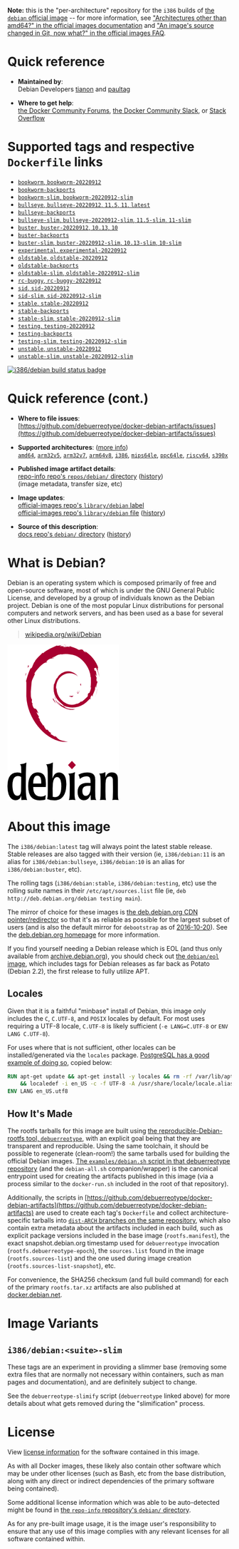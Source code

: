 <!--

********************************************************************************

WARNING:

    DO NOT EDIT "debian/README.md"

    IT IS AUTO-GENERATED

    (from the other files in "debian/" combined with a set of templates)

********************************************************************************

-->

**Note:** this is the "per-architecture" repository for the `i386` builds of [the `debian` official image](https://hub.docker.com/_/debian) -- for more information, see ["Architectures other than amd64?" in the official images documentation](https://github.com/docker-library/official-images#architectures-other-than-amd64) and ["An image's source changed in Git, now what?" in the official images FAQ](https://github.com/docker-library/faq#an-images-source-changed-in-git-now-what).

# Quick reference

-	**Maintained by**:  
	Debian Developers [tianon](https://qa.debian.org/developer.php?login=tianon) and [paultag](https://qa.debian.org/developer.php?login=paultag)

-	**Where to get help**:  
	[the Docker Community Forums](https://forums.docker.com/), [the Docker Community Slack](https://dockr.ly/slack), or [Stack Overflow](https://stackoverflow.com/search?tab=newest&q=docker)

# Supported tags and respective `Dockerfile` links

-	[`bookworm`, `bookworm-20220912`](https://github.com/debuerreotype/docker-debian-artifacts/blob/7c8fa67abe53dd780dbf66c8435e2b9bda7e9115/bookworm/Dockerfile)
-	[`bookworm-backports`](https://github.com/debuerreotype/docker-debian-artifacts/blob/7c8fa67abe53dd780dbf66c8435e2b9bda7e9115/bookworm/backports/Dockerfile)
-	[`bookworm-slim`, `bookworm-20220912-slim`](https://github.com/debuerreotype/docker-debian-artifacts/blob/7c8fa67abe53dd780dbf66c8435e2b9bda7e9115/bookworm/slim/Dockerfile)
-	[`bullseye`, `bullseye-20220912`, `11.5`, `11`, `latest`](https://github.com/debuerreotype/docker-debian-artifacts/blob/7c8fa67abe53dd780dbf66c8435e2b9bda7e9115/bullseye/Dockerfile)
-	[`bullseye-backports`](https://github.com/debuerreotype/docker-debian-artifacts/blob/7c8fa67abe53dd780dbf66c8435e2b9bda7e9115/bullseye/backports/Dockerfile)
-	[`bullseye-slim`, `bullseye-20220912-slim`, `11.5-slim`, `11-slim`](https://github.com/debuerreotype/docker-debian-artifacts/blob/7c8fa67abe53dd780dbf66c8435e2b9bda7e9115/bullseye/slim/Dockerfile)
-	[`buster`, `buster-20220912`, `10.13`, `10`](https://github.com/debuerreotype/docker-debian-artifacts/blob/7c8fa67abe53dd780dbf66c8435e2b9bda7e9115/buster/Dockerfile)
-	[`buster-backports`](https://github.com/debuerreotype/docker-debian-artifacts/blob/7c8fa67abe53dd780dbf66c8435e2b9bda7e9115/buster/backports/Dockerfile)
-	[`buster-slim`, `buster-20220912-slim`, `10.13-slim`, `10-slim`](https://github.com/debuerreotype/docker-debian-artifacts/blob/7c8fa67abe53dd780dbf66c8435e2b9bda7e9115/buster/slim/Dockerfile)
-	[`experimental`, `experimental-20220912`](https://github.com/debuerreotype/docker-debian-artifacts/blob/7c8fa67abe53dd780dbf66c8435e2b9bda7e9115/experimental/Dockerfile)
-	[`oldstable`, `oldstable-20220912`](https://github.com/debuerreotype/docker-debian-artifacts/blob/7c8fa67abe53dd780dbf66c8435e2b9bda7e9115/oldstable/Dockerfile)
-	[`oldstable-backports`](https://github.com/debuerreotype/docker-debian-artifacts/blob/7c8fa67abe53dd780dbf66c8435e2b9bda7e9115/oldstable/backports/Dockerfile)
-	[`oldstable-slim`, `oldstable-20220912-slim`](https://github.com/debuerreotype/docker-debian-artifacts/blob/7c8fa67abe53dd780dbf66c8435e2b9bda7e9115/oldstable/slim/Dockerfile)
-	[`rc-buggy`, `rc-buggy-20220912`](https://github.com/debuerreotype/docker-debian-artifacts/blob/7c8fa67abe53dd780dbf66c8435e2b9bda7e9115/rc-buggy/Dockerfile)
-	[`sid`, `sid-20220912`](https://github.com/debuerreotype/docker-debian-artifacts/blob/7c8fa67abe53dd780dbf66c8435e2b9bda7e9115/sid/Dockerfile)
-	[`sid-slim`, `sid-20220912-slim`](https://github.com/debuerreotype/docker-debian-artifacts/blob/7c8fa67abe53dd780dbf66c8435e2b9bda7e9115/sid/slim/Dockerfile)
-	[`stable`, `stable-20220912`](https://github.com/debuerreotype/docker-debian-artifacts/blob/7c8fa67abe53dd780dbf66c8435e2b9bda7e9115/stable/Dockerfile)
-	[`stable-backports`](https://github.com/debuerreotype/docker-debian-artifacts/blob/7c8fa67abe53dd780dbf66c8435e2b9bda7e9115/stable/backports/Dockerfile)
-	[`stable-slim`, `stable-20220912-slim`](https://github.com/debuerreotype/docker-debian-artifacts/blob/7c8fa67abe53dd780dbf66c8435e2b9bda7e9115/stable/slim/Dockerfile)
-	[`testing`, `testing-20220912`](https://github.com/debuerreotype/docker-debian-artifacts/blob/7c8fa67abe53dd780dbf66c8435e2b9bda7e9115/testing/Dockerfile)
-	[`testing-backports`](https://github.com/debuerreotype/docker-debian-artifacts/blob/7c8fa67abe53dd780dbf66c8435e2b9bda7e9115/testing/backports/Dockerfile)
-	[`testing-slim`, `testing-20220912-slim`](https://github.com/debuerreotype/docker-debian-artifacts/blob/7c8fa67abe53dd780dbf66c8435e2b9bda7e9115/testing/slim/Dockerfile)
-	[`unstable`, `unstable-20220912`](https://github.com/debuerreotype/docker-debian-artifacts/blob/7c8fa67abe53dd780dbf66c8435e2b9bda7e9115/unstable/Dockerfile)
-	[`unstable-slim`, `unstable-20220912-slim`](https://github.com/debuerreotype/docker-debian-artifacts/blob/7c8fa67abe53dd780dbf66c8435e2b9bda7e9115/unstable/slim/Dockerfile)

[![i386/debian build status badge](https://img.shields.io/jenkins/s/https/doi-janky.infosiftr.net/job/multiarch/job/i386/job/debian.svg?label=i386/debian%20%20build%20job)](https://doi-janky.infosiftr.net/job/multiarch/job/i386/job/debian/)

# Quick reference (cont.)

-	**Where to file issues**:  
	[https://github.com/debuerreotype/docker-debian-artifacts/issues](https://github.com/debuerreotype/docker-debian-artifacts/issues)

-	**Supported architectures**: ([more info](https://github.com/docker-library/official-images#architectures-other-than-amd64))  
	[`amd64`](https://hub.docker.com/r/amd64/debian/), [`arm32v5`](https://hub.docker.com/r/arm32v5/debian/), [`arm32v7`](https://hub.docker.com/r/arm32v7/debian/), [`arm64v8`](https://hub.docker.com/r/arm64v8/debian/), [`i386`](https://hub.docker.com/r/i386/debian/), [`mips64le`](https://hub.docker.com/r/mips64le/debian/), [`ppc64le`](https://hub.docker.com/r/ppc64le/debian/), [`riscv64`](https://hub.docker.com/r/riscv64/debian/), [`s390x`](https://hub.docker.com/r/s390x/debian/)

-	**Published image artifact details**:  
	[repo-info repo's `repos/debian/` directory](https://github.com/docker-library/repo-info/blob/master/repos/debian) ([history](https://github.com/docker-library/repo-info/commits/master/repos/debian))  
	(image metadata, transfer size, etc)

-	**Image updates**:  
	[official-images repo's `library/debian` label](https://github.com/docker-library/official-images/issues?q=label%3Alibrary%2Fdebian)  
	[official-images repo's `library/debian` file](https://github.com/docker-library/official-images/blob/master/library/debian) ([history](https://github.com/docker-library/official-images/commits/master/library/debian))

-	**Source of this description**:  
	[docs repo's `debian/` directory](https://github.com/docker-library/docs/tree/master/debian) ([history](https://github.com/docker-library/docs/commits/master/debian))

# What is Debian?

Debian is an operating system which is composed primarily of free and open-source software, most of which is under the GNU General Public License, and developed by a group of individuals known as the Debian project. Debian is one of the most popular Linux distributions for personal computers and network servers, and has been used as a base for several other Linux distributions.

> [wikipedia.org/wiki/Debian](https://en.wikipedia.org/wiki/Debian)

![logo](https://raw.githubusercontent.com/docker-library/docs/b449be7df57e9ed9086bb5821bfb5d6cdc5d67a4/debian/logo.png)

# About this image

The `i386/debian:latest` tag will always point the latest stable release. Stable releases are also tagged with their version (ie, `i386/debian:11` is an alias for `i386/debian:bullseye`, `i386/debian:10` is an alias for `i386/debian:buster`, etc).

The rolling tags (`i386/debian:stable`, `i386/debian:testing`, etc) use the rolling suite names in their `/etc/apt/sources.list` file (ie, `deb http://deb.debian.org/debian testing main`).

The mirror of choice for these images is [the deb.debian.org CDN pointer/redirector](https://deb.debian.org) so that it's as reliable as possible for the largest subset of users (and is also the default mirror for `debootstrap` as of [2016-10-20](https://anonscm.debian.org/cgit/d-i/debootstrap.git/commit/?id=9e8bc60ad1ccf3a25ce7890526b70059f3e770de)). See the [deb.debian.org homepage](https://deb.debian.org) for more information.

If you find yourself needing a Debian release which is EOL (and thus only available from [archive.debian.org](http://archive.debian.org)), you should check out [the `debian/eol` image](https://hub.docker.com/r/debian/eol/), which includes tags for Debian releases as far back as Potato (Debian 2.2), the first release to fully utilize APT.

## Locales

Given that it is a faithful "minbase" install of Debian, this image only includes the `C`, `C.UTF-8`, and `POSIX` locales by default. For most uses requiring a UTF-8 locale, `C.UTF-8` is likely sufficient (`-e LANG=C.UTF-8` or `ENV LANG C.UTF-8`).

For uses where that is not sufficient, other locales can be installed/generated via the `locales` package. [PostgreSQL has a good example of doing so](https://github.com/docker-library/postgres/blob/69bc540ecfffecce72d49fa7e4a46680350037f9/9.6/Dockerfile#L21-L24), copied below:

```dockerfile
RUN apt-get update && apt-get install -y locales && rm -rf /var/lib/apt/lists/* \
	&& localedef -i en_US -c -f UTF-8 -A /usr/share/locale/locale.alias en_US.UTF-8
ENV LANG en_US.utf8
```

## How It's Made

The rootfs tarballs for this image are built using [the reproducible-Debian-rootfs tool, `debuerreotype`](https://github.com/debuerreotype/debuerreotype), with an explicit goal being that they are transparent and reproducible. Using the same toolchain, it should be possible to regenerate (clean-room!) the same tarballs used for building the official Debian images. [The `examples/debian.sh` script in that debuerreotype repository](https://github.com/debuerreotype/debuerreotype/blob/master/examples/debian.sh) (and the `debian-all.sh` companion/wrapper) is the canonical entrypoint used for creating the artifacts published in this image (via a process similar to the `docker-run.sh` included in the root of that repository).

Additionally, the scripts in [https://github.com/debuerreotype/docker-debian-artifacts](https://github.com/debuerreotype/docker-debian-artifacts) are used to create each tag's `Dockerfile` and collect architecture-specific tarballs into [`dist-ARCH` branches on the same repository](https://github.com/debuerreotype/docker-debian-artifacts/branches), which also contain extra metadata about the artifacts included in each build, such as explicit package versions included in the base image (`rootfs.manifest`), the exact snapshot.debian.org timestamp used for `debuerreotype` invocation (`rootfs.debuerreotype-epoch`), the `sources.list` found in the image (`rootfs.sources-list`) and the one used during image creation (`rootfs.sources-list-snapshot`), etc.

For convenience, the SHA256 checksum (and full build command) for each of the primary `rootfs.tar.xz` artifacts are also published at [docker.debian.net](https://docker.debian.net/).

# Image Variants

## `i386/debian:<suite>-slim`

These tags are an experiment in providing a slimmer base (removing some extra files that are normally not necessary within containers, such as man pages and documentation), and are definitely subject to change.

See the `debuerreotype-slimify` script (`debuerreotype` linked above) for more details about what gets removed during the "slimification" process.

# License

View [license information](https://www.debian.org/social_contract#guidelines) for the software contained in this image.

As with all Docker images, these likely also contain other software which may be under other licenses (such as Bash, etc from the base distribution, along with any direct or indirect dependencies of the primary software being contained).

Some additional license information which was able to be auto-detected might be found in [the `repo-info` repository's `debian/` directory](https://github.com/docker-library/repo-info/tree/master/repos/debian).

As for any pre-built image usage, it is the image user's responsibility to ensure that any use of this image complies with any relevant licenses for all software contained within.

